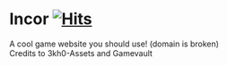 # Incor [![Hits](https://hits.seeyoufarm.com/api/count/incr/badge.svg?url=https%3A%2F%2Fgithub.com%2FOutRed%2FIncor&count_bg=%2379C83D&title_bg=%23555555&icon=&icon_color=%23E7E7E7&title=hits&edge_flat=false)](https://hits.seeyoufarm.com)
A cool game website you should use! (domain is broken)
<br>Credits to 3kh0-Assets and Gamevault
